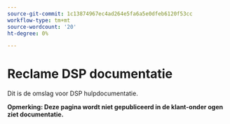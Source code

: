```yaml
---
source-git-commit: 1c13874967ec4ad264e5fa6a5e0dfeb6120f53cc
workflow-type: tm+mt
source-wordcount: '20'
ht-degree: 0%

---
```

# Reclame DSP documentatie

Dit is de omslag voor DSP hulpdocumentatie.

**Opmerking: Deze pagina wordt niet gepubliceerd in de klant-onder ogen ziet documentatie.**
